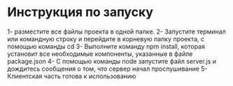 # Инструкция по запуску

1- разместите все файлы проекта в одной папке.
2- Запустите терминал или командную строку и перейдите в корневую папку проекта, с помощью команды cd
3- Выполните команду npm install, которая установит все необходимые компоненты, указанные в файле package.json
4- С помощью команды node запустите файл server.js и дождитесь сообщения о том, что сервер начал прослушивание
5- Клиентская часть готова к использованию
